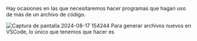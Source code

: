 Hay ocasiones en las que necesitaremos hacer programas que hagan uso de más de un archivo de código.

![Captura de pantalla 2024-08-17 154244](https://github.com/user-attachments/assets/4ec45585-605e-40bd-8ac0-923f32290269)
Para generar archivos nuevos en VSCode, lo único que tenemos que hacer es
